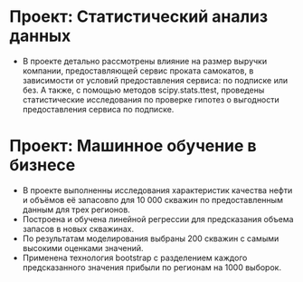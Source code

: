 # Проект: Статистический анализ данных
- В проекте детально рассмотрены влияние на размер выручки компании, предоставляющей сервис проката самокатов, в зависимости от условий предоставления сервиса: по подписке или без. А также, с помощью методов scipy.stats.ttest, проведены статистические исследования по проверке гипотез о выгодности предоставления сервиса по подписке.

# Проект: Машинное обучение в бизнесе
- В проекте выполненны исследования характеристик качества нефти и объёмов её запасовпо для 10 000 скважин по предоставленным данным для трех регионов.
- Построена и обучена линейной регрессии для предсказания объема запасов в новых скважинах.
- По результатам моделирования выбраны 200 скважин с самыми высокими оценками значений.
- Применена технология bootstrap с разделением каждого предсказанного значения прибыли по регионам на 1000 выборок.